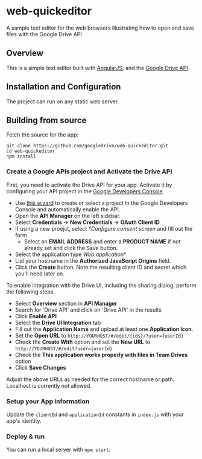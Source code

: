 # web-quickeditor

A sample text editor for the web browsers illustrating how to open and save files with the Google Drive API

## Overview

This is a simple text editor built with [AngularJS](https://www.angularjs.org),
and the [Google Drive API](https://developers.google.com/drive/web).

## Installation and Configuration

The project can run on any static web server.

## Building from source

Fetch the source for the app:

    git clone https://github.com/googledrive/web-quickeditor.git
    cd web-quickeditor
    npm install

### Create a Google APIs project and Activate the Drive API

First, you need to activate the Drive API for your app. Activate it by configuring your API project in the
[Google Developers Console](https://console.developers.google.com/).

- Use [this wizard](https://console.developers.google.com/start/api?id=drive) to create or select a project in the Google Developers Console and automatically enable the API.
- Open the **API Manager** on the left sidebar.
- Select **Credentials** -> **New Credentials** -> **OAuth Client ID**
- If using a new proejct, select **Configure consent screen* and fill out the form
    - Select an **EMAIL ADDRESS** and enter a **PRODUCT NAME** if not already set and click the Save button.
- Select the application type *Web application**
- List your hostname in the **Authorized JavaScript Origins** field.
- Click the **Create** button. Note the resulting client ID and secret which you'll need later on.

To enable integration with the Drive UI, including the sharing dialog, perform the following steps.

- Select **Overview** section in **API Manager**
- Search for 'Drive API' and click on 'Drive API' in the results
- Click **Enable API**
- Select the **Drive UI Integration** tab
- Fill out the **Application Name** and upload at least one **Application Icon**.
- Set the **Open URL** to `http://YOURHOST/#/edit/{ids}/?user={userId}`
- Check the **Create With** option and set the **New URL** to `http://YOURHOST/#/edit?user={userId}`
- Check the **This application works properly with files in Team Drives** option
- Click **Save Changes**

Adjust the above URLs as needed for the correct hostname or path. Localhost is currently not allowed.

### Setup your App information

Update the `clientId` and `applicationId` constants in `index.js` with your app's identity.

### Deploy & run

You can run a local server with `npm start`:
